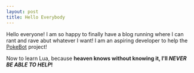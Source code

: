 ```yaml
---
layout: post
title: Hello Everybody
---
```


Hello everyone! I am so happy to finally have a blog running where I can rant and rave abut whatever I want!
I am an aspiring developer to help the [PokeBot](https://github.com/kylecoburn/PokeBot) project!

Now to learn Lua, because **heaven knows without knowing it, I'll _NEVER BE ABLE TO HELP_!**
